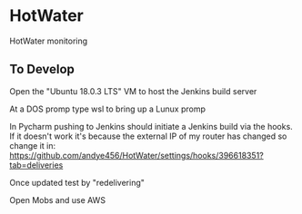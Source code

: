 # HotWater
HotWater monitoring 

## To Develop
Open the "Ubuntu 18.0.3 LTS" VM to host the Jenkins build server

At a DOS promp type wsl to bring up a Lunux promp

In Pycharm pushing to Jenkins should initiate a Jenkins build via the hooks.
If it doesn't work it's because the external IP of my router has changed
so change it in:
https://github.com/andye456/HotWater/settings/hooks/396618351?tab=deliveries

Once updated test by "redelivering"

Open Mobs and use AWS